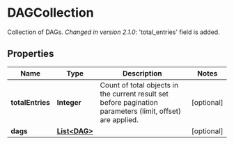 

# DAGCollection

Collection of DAGs.  *Changed in version 2.1.0*&#58; 'total_entries' field is added. 

## Properties

| Name | Type | Description | Notes |
|------------ | ------------- | ------------- | -------------|
|**totalEntries** | **Integer** | Count of total objects in the current result set before pagination parameters (limit, offset) are applied.  |  [optional] |
|**dags** | [**List&lt;DAG&gt;**](DAG.md) |  |  [optional] |



